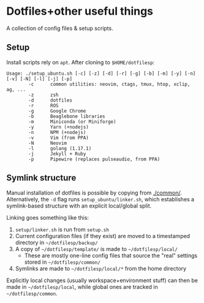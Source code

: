 # Dotfiles+other useful things

A collection of config files & setup scripts.

## Setup

Install scripts rely on `apt`. After cloning to `$HOME/dotfilesp`:

```
Usage: ./setup_ubuntu.sh [-c] [-z] [-d] [-r] [-g] [-b] [-m] [-y] [-n] [-v] [-N] [-l] [-j] [-p]
        -c      common utilities: neovim, ctags, tmux, htop, xclip, ag, ...
        -z      zsh
        -d      dotfiles
        -r      ROS
        -g      Google Chrome
        -b      Beaglebone libraries
        -m      Miniconda (or Miniforge)
        -y      Yarn (+nodejs)
        -n      NPM (+nodejs)
        -v      Vim (from PPA)
        -N      Neovim
        -l      golang (1.17.1)
        -j      Jekyll + Ruby
        -p      Pipewire (replaces pulseaudio, from PPA)
```

## Symlink structure

Manual installation of dotfiles is possible by copying from
[./common/](./common/). Alternatively, the `-d` flag runs `setup_ubuntu/linker.sh`,
which establishes a symlink-based structure with an explicit local/global split.

Linking goes something like this:

1. `setup/linker.sh` is run from `setup.sh`
2. Current configuration files (if they exist) are moved to a timestamped
   directory in `~/dotfilesp/backup/`
3. A copy of `~/dotfilesp/template/` is made to `~/dotfilesp/local/`
   - These are mostly one-line config files that source the "real" settings
     stored in `~/dotfilesp/common/`
4. Symlinks are made to `~/dotfilesp/local/*` from the home directory

Explicitly local changes (usually workspace+environment stuff) can then be made
in `~/dotfilesp/local`, while global ones are tracked in `~/dotfilesp/common`.
